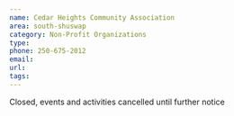 ```yaml
---
name: Cedar Heights Community Association
area: south-shuswap
category: Non-Profit Organizations
type: 
phone: 250-675-2012
email: 
url: 
tags:
---
```


Closed, events and activities cancelled until further notice